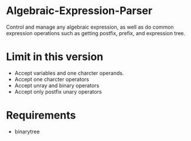 # Algebraic-Expression-Parser
Control and manage any algebraic expression, as well as do common expression operations such as getting postfix, prefix, and expression tree.

# Limit in this version
- Accept variables and one charcter operands.
- Accept one charcter operators
- Accept unray and binary operators
- Accept only postfix unary operators


# Requirements
- binarytree
